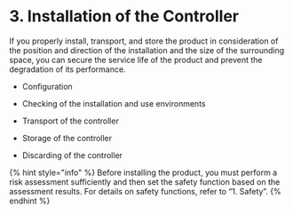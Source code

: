 ﻿# 3. Installation of the Controller

If you properly install, transport, and store the product in consideration of the position and direction of the installation and the size of the surrounding space, you can secure the service life of the product and prevent the degradation of its performance.

*	Configuration

*	Checking of the installation and use environments

*	Transport of the controller

*	Storage of the controller

*	Discarding of the controller


{% hint style="info" %}
Before installing the product, you must perform a risk assessment sufficiently and then set the safety function based on the assessment results. For details on safety functions, refer to “1. Safety”.
{% endhint %}